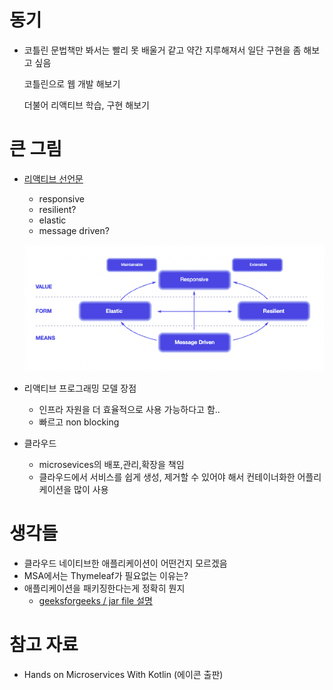 # 동기
- 코틀린 문법책만 봐서는 빨리 못 배울거 같고 약간 지루해져서 일단 구현을 좀 해보고 싶음
  
  코틀린으로 웹 개발 해보기

  더불어 리액티브 학습, 구현 해보기

# 큰 그림
- [리액티브 선언문](https://www.reactivemanifesto.org/)
  - responsive
  - resilient?
  - elastic
  - message driven?
  
  ![](src/main/resources/static/img/reactiveManifesto.png)

- 리액티브 프로그래밍 모델 장점
  - 인프라 자원을 더 효율적으로 사용 가능하다고 함..
  - 빠르고 non blocking

- 클라우드
  - microsevices의 배포,관리,확장을 책임
  - 클라우드에서 서비스를 쉽게 생성, 제거할 수 있어야 해서 컨테이너화한 어플리케이션을 많이 사용

# 생각들
- 클라우드 네이티브한 애플리케이션이 어떤건지 모르겠음
- MSA에서는 Thymeleaf가 필요없는 이유는?
- 애플리케이션을 패키징한다는게 정확히 뭔지
  - [geeksforgeeks / jar file 설명](https://www.geeksforgeeks.org/jar-files-java/)

# 참고 자료 
- Hands on Microservices With Kotlin (에이콘 출판)